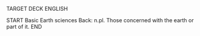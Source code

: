 TARGET DECK
ENGLISH

START
Basic
Earth sciences
Back: n.pl. Those concerned with the earth or part of it.
END
